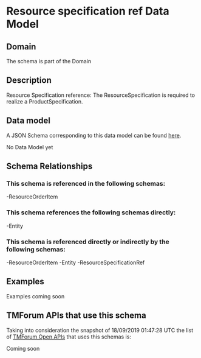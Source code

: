 # Resource specification ref Data Model

## Domain

The  schema is part of the  Domain

## Description

Resource Specification reference: The ResourceSpecification is required to realize a ProductSpecification.

## Data model

A JSON Schema corresponding to this data model can be found
[here](https://github.com/tmforum-rand/schemas/blob/master/Resource/ResourceSpecificationRef.schema.json).

No Data Model yet

## Schema Relationships

### This schema is referenced in the following schemas:

-ResourceOrderItem

### This schema references the following schemas directly:

-Entity

### This schema is referenced directly or indirectly by the following schemas:

-ResourceOrderItem
-Entity
-ResourceSpecificationRef



## Examples

Examples coming soon

## TMForum APIs that use this schema

Taking into consideration the snapshot of 18/09/2019 01:47:28 UTC the list of [TMForum Open APIs](https://www.tmforum.org/open-apis/) that uses this schemas is:

Coming soon